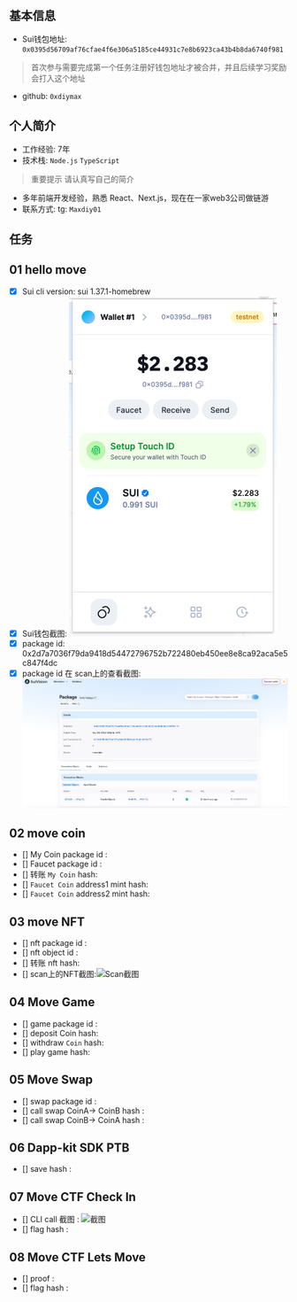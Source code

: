 ## 基本信息
- Sui钱包地址: `0x0395d56709af76cfae4f6e306a5185ce44931c7e8b6923ca43b4b8da6740f981`
> 首次参与需要完成第一个任务注册好钱包地址才被合并，并且后续学习奖励会打入这个地址
- github: `0xdiymax`

## 个人简介
- 工作经验: 7年
- 技术栈: `Node.js` `TypeScript`
> 重要提示 请认真写自己的简介
- 多年前端开发经验，熟悉 React、Next.js，现在在一家web3公司做链游
- 联系方式: tg: `Maxdiy01` 

## 任务

##   01 hello move  
- [x] Sui cli version: sui 1.37.1-homebrew
- [x] Sui钱包截图: ![Sui钱包截图](./images/task1_wallet.png)
- [x] package id: 0x2d7a7036f79da9418d54472796752b722480eb450ee8e8ca92aca5e5c847f4dc
- [x] package id 在 scan上的查看截图:![Scan截图](./images/task1_package.png)

##   02 move coin
- [] My Coin package id : 
- [] Faucet package id : 
- [] 转账 `My Coin` hash:
- [] `Faucet Coin` address1 mint hash:
- [] `Faucet Coin` address2 mint hash:

##   03 move NFT
- [] nft package id :
- [] nft object id : 
- [] 转账 nft  hash:
- [] scan上的NFT截图:![Scan截图](./images/你的图片地址)

##   04 Move Game
- [] game package id :
- [] deposit Coin hash:
- [] withdraw `Coin` hash:
- [] play game hash:

##   05 Move Swap
- [] swap package id :
- [] call swap CoinA-> CoinB  hash :
- [] call swap CoinB-> CoinA  hash :

##   06 Dapp-kit SDK PTB
- [] save hash :

##   07 Move CTF Check In
- [] CLI call 截图 : ![截图](./images/你的图片地址)
- [] flag hash :

##   08 Move CTF Lets Move
- [] proof : 
- [] flag hash :
